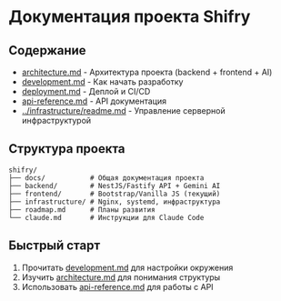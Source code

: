# Документация проекта Shifry

## Содержание

- [architecture.md](architecture.md) - Архитектура проекта (backend + frontend + AI)
- [development.md](development.md) - Как начать разработку
- [deployment.md](deployment.md) - Деплой и CI/CD
- [api-reference.md](api-reference.md) - API документация
- [../infrastructure/readme.md](../infrastructure/readme.md) - Управление серверной инфраструктурой

## Структура проекта

```
shifry/
├── docs/           # Общая документация проекта
├── backend/        # NestJS/Fastify API + Gemini AI
├── frontend/       # Bootstrap/Vanilla JS (текущий)
├── infrastructure/ # Nginx, systemd, инфраструктура
├── roadmap.md      # Планы развития
└── claude.md       # Инструкции для Claude Code
```

## Быстрый старт

1. Прочитать [development.md](development.md) для настройки окружения
2. Изучить [architecture.md](architecture.md) для понимания структуры
3. Использовать [api-reference.md](api-reference.md) для работы с API